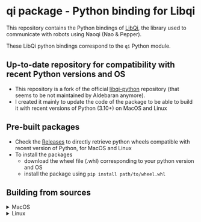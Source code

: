 # qi package - Python binding for Libqi

This repository contains the Python bindings of [LibQi](https://github.com/funwithagents/libqi), the library used to communicate with robots using Naoqi (Nao & Pepper).

These LibQi python bindings correspond to the  `qi` Python module.

## Up-to-date repository for compatibility with recent Python versions and OS

- This repository is a fork of the official [libqi-python](https://github.com/aldebaran/libqi-python) repository (that seems to be not maintained by Aldebaran anymore).
- I created it mainly to update the code of the package to be able to build it with recent versions of Python (3.10+) on MacOS and Linux

## Pre-built packages

- Check the [Releases](https://github.com/funwithagents/libqi-python/releases) to directly retrieve python wheels compatible with recent version of Python, for MacOS and Linux
- To install the packages
    - download the wheel file (.whl) corresponding to your python version and OS
    - install the package using `pip install path/to/wheel.whl`

## Building from sources

<details>
<summary>MacOS</summary>

💡 This has been tested on a Mac with arm64 architecture & MacOS Sequoia (15.3.1)

- setup you python installation (you can use pyenv if you want to be able to choose a specific Python version)
    - `pyenv install 3.13`
    - `pyenv global 3.13`
- setup a python environment and switch to it (for example using venv)
    - `python -m venv ~/py-venv/py3.13-buildlibqipython`
    - `source ~/py-venv/py3.13-buildlibqipython/bin/activate`
- install needed python packages
    - `pip install -r requirements_macos.txt`
- clone this repository and go to the root of it
- generate (if not already done) your conan profile
    - `conan profile detect`
- check you conan profile
    - `cat ~/.conan2/profiles/default`
    - it should display something similar to this
        
        ```
        [settings]
        arch=armv8
        build_type=Release
        compiler=apple-clang
        compiler.cppstd=gnu17
        compiler.libcxx=libc++
        compiler.version=16
        os=Macos
        ```
        
- execute the build script with all the needed steps
    - `chmod +x execute_build_wheel_macos.sh`
    - `./execute_build_wheel_macos.sh`

🥳 **Congratulations**
It should have generated the python wheel : 
- in folder `./dist/fixed/`
- with name similar to `qi-3.1.6-cp313-cp313-macosx_15_0_arm64.whl`
</details>

<details>
<summary>Linux</summary>

💡 This has been tested on a x86_64 architecture & Ubuntu 22.04

- install c++ compiler
    - `sudo apt-get install build-essential`
- setup you python installation (you can use pyenv if you want to be able to choose a specific Python version)
    - `pyenv install 3.13`
    - `pyenv global 3.13`
- setup a python environment and switch to it (for example using venv)
    - `python -m venv ~/py-venv/py3.13-buildlibqipython`
    - `source ~/py-venv/py3.13-buildlibqipython/bin/activate`
- install needed python packages
    - `pip install -r requirements_linux.txt`
- clone this repository and go to the root of it
- generate (if not already done) your conan profile
    - `conan profile detect`
- check you conan profile
    - `cat $HOME/.conan2/profiles/default`
    - it should display something similar to this
        
        ```
        [settings]
        arch=x86_64
        build_type=Release
        compiler=gcc
        compiler.cppstd=gnu17
        compiler.libcxx=libstdc++11
        compiler.version=11
        os=Linux
        ```
        
- execute the build script with all the needed steps
    - `chmod +x execute_build_wheel_linux.sh`
    - `./execute_build_wheel_linux.sh`

🥳 **Congratulations**
It should have generated the python wheel : 
- in folder `./dist/fixed/`
- with name similar to `qi-3.1.6-cp313-cp313-manylinux_2_34_x86_64.whl`
</details>
